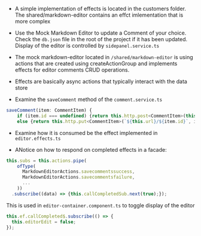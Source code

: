 - A simple implementation of effects is located in the customers folder. The shared/markdown-editor contains an effct imlementation that is more complex

- Use the Mock Markdown Editor to update a Comment of your choice. Check the `db.json` file in the root of the project if it has been updated. Display of the editor is controlled by `sidepanel.service.ts`

- The mock markdown-editor located in `/shared/markdown-editor` is using actions that are created using createActionGroup and implements effects for editor comments CRUD operations.

- Effects are basically async actions that typically interact with the data store

- Examine the `saveComment` method of the `comment.service.ts`

```javascript
saveComment(item: CommentItem) {
    if (item.id === undefined) {return this.http.post<CommentItem>(this.url, item);} 
    else {return this.http.put<CommentItem>(`${this.url}/${item.id}`, item);}
```

- Examine how it is consumed be the effect implemented in `editor.effects.ts`

- ANotice on how to respond on completed effects in a facade:

```javascript
this.subs = this.actions.pipe(
    ofType(
      MarkdownEditorActions.savecommentssuccess,
      MarkdownEditorActions.savecommentsfailure,
      ...
    ))
  .subscribe((data) => {this.callCompletedSub.next(true);});
```

This is used in `editor-container.component.ts` to toggle display of the editor

```javascript
this.ef.callCompleted$.subscribe(() => {
  this.editorEdit = false;
});
```
